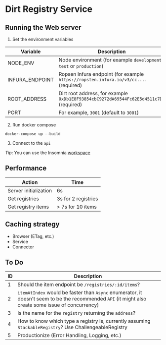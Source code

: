 # Dirt Registry Service

## Running the Web server

1. Set the environment variables

Variable | Description
---- | ----
NODE_ENV | Node environment (for example `development`, `test` or `production`)
INFURA_ENDPOINT | Ropsen Infura endpoint (for example `https://ropsten.infura.io/v3/cc....` (required)
ROOT_ADDRESS | Dirt root address, for example `0xDb1E8F93854cbC9272dA69544Fc62E5d4511c7D1` (required)
PORT | For example, `3001` (default to `3001`)

2. Run docker compose

`docker-compose up --build`

3. Connect to the `api`

*Tip*: You can use the Insomnia [workspace](./tools/insomnia)

## Performance

Action | Time
---- | ----
Server initialization | 6s
Get registries | 3s for 2 registries
Get registry items | > 7s for 10 items

## Caching strategy

- Browser (ETag, etc.)
- Service
- Connector

## To Do

ID | Description
---- | ----
1 | Should the item endpoint be `/registries/:id/items`?
2 | `itemAtIndex` would be faster than `Async` enumerator, it doesn't seem to be the recommended `API` (it might also create some issue of concurrency)
3 | Is the name for the `registry` returning the `address`?
4 | How to know which type a registry is, currently assuming `StackableRegistry`? Use ChallengeableRegistry
5 | Productionize (Error Handling, Logging, etc.)

